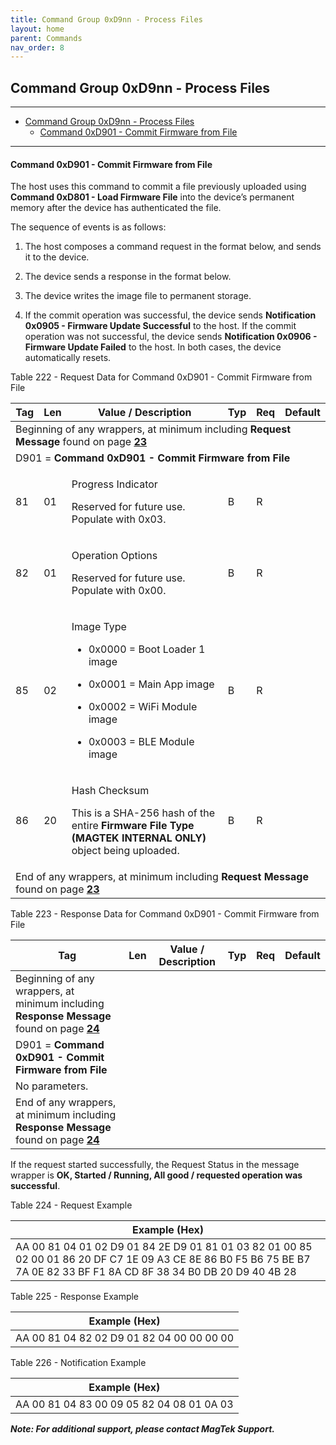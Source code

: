 ```yaml
---
title: Command Group 0xD9nn - Process Files
layout: home
parent: Commands
nav_order: 8
---
```


## Command Group 0xD9nn - Process Files

---

- [Command Group 0xD9nn - Process Files](#command-group-0xd9nn---process-files)
    - [Command 0xD901 - Commit Firmware from File](#command-0xd901---commit-firmware-from-file)

---


#### Command 0xD901 - Commit Firmware from File

The host uses this command to commit a file previously uploaded using
**Command 0xD801 - Load Firmware File** into the device’s permanent
memory after the device has authenticated the file.

The sequence of events is as follows:

1)  The host composes a command request in the format below, and sends
    it to the device.

2)  The device sends a response in the format below.

3)  The device writes the image file to permanent storage.

4)  If the commit operation was successful, the device sends
    **Notification 0x0905 - Firmware Update Successful** to the host. If
    the commit operation was not successful, the device sends
    **Notification 0x0906 - Firmware Update Failed** to the host. In
    both cases, the device automatically resets.

Table 222 - Request Data for Command 0xD901 - Commit Firmware from File

<table>
<colgroup>
<col style="width: 9%" />
<col style="width: 5%" />
<col style="width: 61%" />
<col style="width: 5%" />
<col style="width: 5%" />
<col style="width: 12%" />
</colgroup>
<thead>
<tr>
<th>Tag</th>
<th>Len</th>
<th>Value / Description</th>
<th>Typ</th>
<th>Req</th>
<th>Default</th>
</tr>
</thead>
<tbody>
<tr>
<td colspan="6">Beginning of any wrappers, at minimum including
<strong>Request Message</strong> found on page <a
href="#request-message"><strong>23</strong></a></td>
</tr>
<tr>
<td colspan="6">D901 = <strong>Command 0xD901 - Commit Firmware from
File</strong></td>
</tr>
<tr>
<td>81</td>
<td>01</td>
<td><p>Progress Indicator</p>
<p>Reserved for future use. Populate with 0x03.</p></td>
<td>B</td>
<td>R</td>
<td></td>
</tr>
<tr>
<td>82</td>
<td>01</td>
<td><p>Operation Options</p>
<p>Reserved for future use. Populate with 0x00.</p></td>
<td>B</td>
<td>R</td>
<td></td>
</tr>
<tr>
<td>85</td>
<td>02</td>
<td><p>Image Type</p>
<ul>
<li><p>0x0000 = Boot Loader 1 image</p></li>
<li><p>0x0001 = Main App image</p></li>
<li><p>0x0002 = WiFi Module image</p></li>
<li><p>0x0003 = BLE Module image</p></li>
</ul></td>
<td>B</td>
<td>R</td>
<td></td>
</tr>
<tr>
<td>86</td>
<td>20</td>
<td><p>Hash Checksum</p>
<p>This is a SHA-256 hash of the entire <strong>Firmware File Type
(MAGTEK INTERNAL ONLY)</strong> object being uploaded.</p></td>
<td>B</td>
<td>R</td>
<td></td>
</tr>
<tr>
<td colspan="6">End of any wrappers, at minimum including
<strong>Request Message</strong> found on page <a
href="#request-message"><strong>23</strong></a></td>
</tr>
</tbody>
</table>

Table 223 - Response Data for Command 0xD901 - Commit Firmware from File

| Tag | Len | Value / Description | Typ | Req | Default |
|----|----|----|----|----|----|
| Beginning of any wrappers, at minimum including **Response Message** found on page [**24**](#response-message) |  |  |  |  |  |
| D901 = **Command 0xD901 - Commit Firmware from File** |  |  |  |  |  |
| No parameters. |  |  |  |  |  |
| End of any wrappers, at minimum including **Response Message** found on page [**24**](#response-message) |  |  |  |  |  |

If the request started successfully, the Request Status in the message
wrapper is **OK, Started / Running, All good / requested operation was
successful**.

Table 224 - Request Example

| Example (Hex) |
|----|
| AA 00 81 04 01 02 D9 01 84 2E D9 01 81 01 03 82 01 00 85 02 00 01 86 20 DF C7 1E 09 A3 CE 8E 86 B0 F5 B6 75 BE B7 7A 0E 82 33 BF F1 8A CD 8F 38 34 B0 DB 20 D9 40 4B 28 |

Table 225 - Response Example

| Example (Hex)                             |
|-------------------------------------------|
| AA 00 81 04 82 02 D9 01 82 04 00 00 00 00 |

Table 226 - Notification Example

| Example (Hex)                             |
|-------------------------------------------|
| AA 00 81 04 83 00 09 05 82 04 08 01 0A 03 |

***Note: For additional support, please contact MagTek Support.***